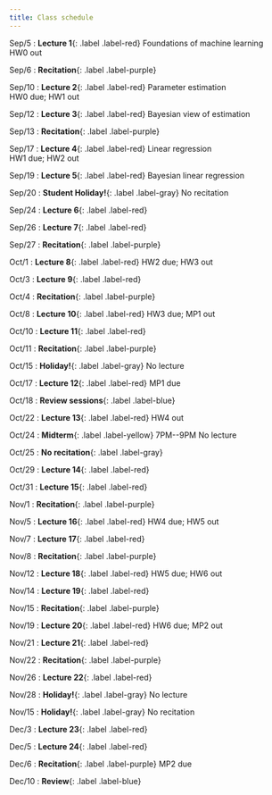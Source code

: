 ```yaml
---
title: Class schedule
---
```

Sep/5
: **Lecture 1**{: .label .label-red} Foundations of machine learning <br>
HW0 out

Sep/6
: **Recitation**{: .label .label-purple}

Sep/10
: **Lecture 2**{: .label .label-red} Parameter estimation <br>
HW0 due; HW1 out

Sep/12
: **Lecture 3**{: .label .label-red} Bayesian view of estimation

Sep/13
: **Recitation**{: .label .label-purple}

Sep/17
: **Lecture 4**{: .label .label-red} Linear regression <br>
HW1 due; HW2 out

Sep/19
: **Lecture 5**{: .label .label-red} Bayesian linear regression <br>

Sep/20
: **Student Holiday!**{: .label .label-gray} No recitation

Sep/24
: **Lecture 6**{: .label .label-red}

Sep/26
: **Lecture 7**{: .label .label-red}

Sep/27
: **Recitation**{: .label .label-purple}

Oct/1
: **Lecture 8**{: .label .label-red}
HW2 due; HW3 out

Oct/3
: **Lecture 9**{: .label .label-red}

Oct/4
: **Recitation**{: .label .label-purple}

Oct/8
: **Lecture 10**{: .label .label-red}
HW3 due; MP1 out

Oct/10
: **Lecture 11**{: .label .label-red}

Oct/11
: **Recitation**{: .label .label-purple}

Oct/15
: **Holiday!**{: .label .label-gray} No lecture

Oct/17
: **Lecture 12**{: .label .label-red}
MP1 due

Oct/18
: **Review sessions**{: .label .label-blue}

Oct/22
: **Lecture 13**{: .label .label-red}
HW4 out

Oct/24
: **Midterm**{: .label .label-yellow} 7PM--9PM  No lecture

Oct/25
: **No recitation**{: .label .label-gray}

Oct/29
: **Lecture 14**{: .label .label-red}

Oct/31
: **Lecture 15**{: .label .label-red}

Nov/1
: **Recitation**{: .label .label-purple}

Nov/5
: **Lecture 16**{: .label .label-red}
HW4 due; HW5 out

Nov/7
: **Lecture 17**{: .label .label-red}

Nov/8
: **Recitation**{: .label .label-purple}

Nov/12
: **Lecture 18**{: .label .label-red}
HW5 due; HW6 out

Nov/14
: **Lecture 19**{: .label .label-red}

Nov/15
: **Recitation**{: .label .label-purple}

Nov/19
: **Lecture 20**{: .label .label-red}
HW6 due; MP2 out

Nov/21
: **Lecture 21**{: .label .label-red}

Nov/22
: **Recitation**{: .label .label-purple}

Nov/26
: **Lecture 22**{: .label .label-red}

Nov/28
: **Holiday!**{: .label .label-gray} No lecture

Nov/15
: **Holiday!**{: .label .label-gray} No recitation

Dec/3
: **Lecture 23**{: .label .label-red}

Dec/5
: **Lecture 24**{: .label .label-red} 

Dec/6
: **Recitation**{: .label .label-purple} 
MP2 due

Dec/10
: **Review**{: .label .label-blue}


